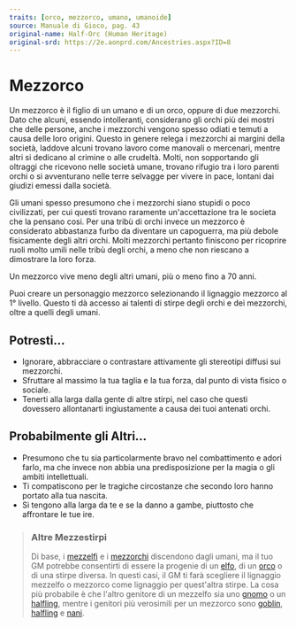 ```yaml
---
traits: [orco, mezzorco, umano, umanoide]
source: Manuale di Gioco, pag. 43
original-name: Half-Orc (Human Heritage)
original-srd: https://2e.aonprd.com/Ancestries.aspx?ID=8
---
```


# Mezzorco

Un mezzorco è il figlio di un umano e di un orco, oppure di due mezzorchi. Dato
che alcuni, essendo intolleranti, considerano gli orchi più dei mostri che delle
persone, anche i mezzorchi vengono spesso odiati e temuti a causa delle loro
origini. Questo in genere relega i mezzorchi ai margini della società, laddove
alcuni trovano lavoro come manovali o mercenari, mentre altri si dedicano al
crimine o alle crudeltà. Molti, non sopportando gli oltraggi che ricevono nelle
società umane, trovano rifugio tra i loro parenti orchi o si avventurano nelle
terre selvagge per vivere in pace, lontani dai giudizi emessi dalla società.

Gli umani spesso presumono che i mezzorchi siano stupidi o poco civilizzati, per
cui questi trovano raramente un'accettazione tra le societa che la pensano cosi.
Per una tribù di orchi invece un mezzorco è considerato abbastanza furbo da
diventare un capoguerra, ma più debole fisicamente degli altri orchi. Molti
mezzorchi pertanto finiscono per ricoprire ruoli molto umili nelle tribù degli
orchi, a meno che non riescano a dimostrare la loro forza.

Un mezzorco vive meno degli altri umani, più o meno fino a 70 anni.

Puoi creare un personaggio mezzorco selezionando il lignaggio mezzorco al 1°
livello. Questo ti dà accesso ai talenti di stirpe degli orchi e dei mezzorchi,
oltre a quelli degli umani.

## Potresti...

- Ignorare, abbracciare o contrastare attivamente gli stereotipi diffusi sui
  mezzorchi.
- Sfruttare al massimo la tua taglia e la tua forza, dal punto di vista fisico o
  sociale.
- Tenerti alla larga dalla gente di altre stirpi, nel caso che questi dovessero
  allontanarti ingiustamente a causa dei tuoi antenati orchi.

## Probabilmente gli Altri...

- Presumono che tu sia particolarmente bravo nel combattimento e adori farlo, ma
  che invece non abbia una predisposizione per la magia o gli ambiti
  intellettuali.
- Ti compatiscono per le tragiche circostanze che secondo loro hanno portato
  alla tua nascita.
- Si tengono alla larga da te e se la danno a gambe, piuttosto che affrontare le
  tue ire.

> ### Altre Mezzestirpi
>
> Di base, i [mezzelfi](/stirpi/lignaggi-mezzumani/mezzelfo) e i
> [mezzorchi](/stirpi/lignaggi-mezzumani/mezzorco) discendono dagli umani, ma il
> tuo GM potrebbe consentirti di essere la progenie di un [elfo](/stirpi/elfo),
> di un [orco](/stirpi/orco) o di una stirpe diversa. In questi casi, il GM ti
> farà scegliere il lignaggio mezzelfo o mezzorco come lignaggio per quest'altra
> stirpe. La cosa più probabile è che l'altro genitore di un mezzelfo sia uno
> [gnomo](/stirpi/gnomo) o un [halfling](/stirpi/halfling), mentre i genitori
> più verosimili per un mezzorco sono [goblin](/stirpi/goblin),
> [halfling](/stirpi/halfling) e [nani](/stirpi/nani).
